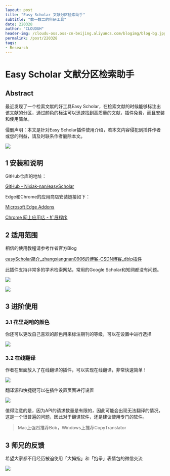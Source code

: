 ```yaml
---
layout: post
title: "Easy Scholar 文献分区检索助手"
subtitle: "数一数二的科研工具"
date: 220328
author: "CLOUDUH"
header-img: /cloudu-oss.oss-cn-beijing.aliyuncs.com/blogimg/blog-bg.jpg
permalink: /post/220328
tags:
- Research
---
```


# Easy Scholar 文献分区检索助手

## Abstract

最近发现了一个检索文献的好工具Easy Scholar，在检索文献的时候能够标注出该文献的分区，通过颜色的标注可以迅速找到高质量的文献，插件免费，而且安装和使用简单。

侵删声明：本文是针对Easy Scholar插件使用介绍，若本文内容侵犯到插件作者或您的利益，请及时联系作者删除本文。

![](../attachment/Pasted%20image%2020220330113857.png)

## 1 安装和说明

GitHub仓库的地址：

[GitHub - Nixiak-nan/easyScholar](https://github.com/Nixiak-nan/easyScholar)

Edge和Chrome的应用商店安装链接如下：

[Microsoft Edge Addons](https://microsoftedge.microsoft.com/addons/detail/easyscholar/bpepicgagmdchlkjjeeiekpoafehpagm)

[Chrome 网上应用店 - 扩展程序](https://chrome.google.com/webstore/detail/easyscholar/njgedjcccpcfmjecccaajkjiphpddfji?hl=zh-CN)

## 2 适用范围

相信的使用教程请参考作者官方Blog

[easyScholar简介_zhangxiangnan0906的博客-CSDN博客_dblp插件](https://blog.csdn.net/weixin_49328057/article/details/113148625?spm=1001.2014.3001.5502)

此插件支持非常多的学术检索网站，常用的Google Scholar和知网都没有问题。

![](../attachment/Pasted%20image%2020220328223312.png)

![](../attachment/Pasted%20image%2020220330114035.png)

## 3 进阶使用

### 3.1 花里胡哨的颜色

你还可以更改自己喜欢的颜色用来标注期刊的等级，可以在设置中进行选择

![](../attachment/Pasted%20image%2020220330114551.png)

### 3.2 在线翻译

作者在里面放入了在线翻译的插件，可以实现在线翻译，非常快速简单！

![](../attachment/Pasted%20image%2020220330115404.png)

翻译源和快捷键可以在插件设置页面进行设置

![](../attachment/Pasted%20image%2020220330115140.png)

值得注意的是，因为API的请求数量是有限的，因此可能会出现无法翻译的情况，这是一个很普遍的问题，因此对于翻译软件，还是建议使用专门的软件。

> Mac上强烈推荐Bob，Windows上推荐CopyTranslator

## 3 师兄的反馈

希望大家都不用经历被迫使用「大拇指」和「抱拳」表情包的微信交流

![](../attachment/Pasted%20image%2020220330115816.png)

